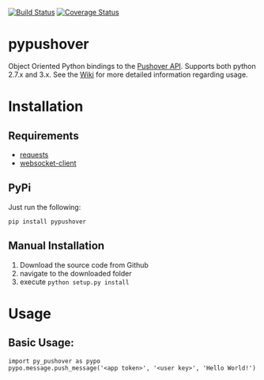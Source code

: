 [![Build Status](https://travis-ci.org/KronosKoderS/pypushover.svg?branch=master)](https://travis-ci.org/KronosKoderS/pypushover)
[![Coverage Status](https://coveralls.io/repos/KronosKoderS/pypushover/badge.svg?branch=master&service=github)](https://coveralls.io/github/KronosKoderS/pypushover?branch=master)

# pypushover
Object Oriented Python bindings to the [Pushover API](https://pushover.net/api).  Supports both python 2.7.x and 3.x.  See the [Wiki](https://github.com/KronosKoderS/py_pushover/wiki) for more detailed information regarding usage.  

# Installation

## Requirements

* [requests](http://docs.python-requests.org/en/latest/)
* [websocket-client](https://github.com/liris/websocket-client)

## PyPi

Just run the following:

    pip install pypushover

## Manual Installation

1. Download the source code from Github
2. navigate to the downloaded folder
3. execute `python setup.py install`


# Usage
    
Basic Usage:
-----------
    import py_pushover as pypo
    pypo.message.push_message('<app token>', '<user key>', 'Hello World!')
